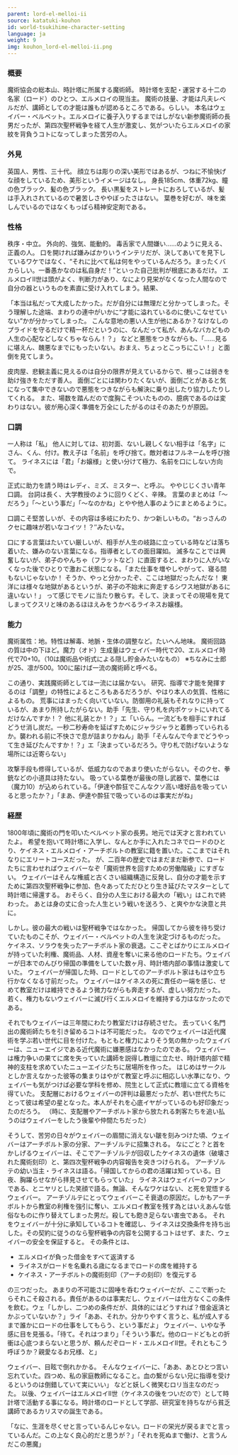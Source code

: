 ```yaml
---
parent: lord-el-melloi-ii
source: katatuki-kouhon
id: world-tsukihime-character-setting
language: ja
weight: 9
img: kouhon_lord-el-melloi-ii.png
---
```


### 概要

魔術協会の総本山、時計塔に所属する魔術師。
時計塔を支配・運営する十二の名家（ロード）のひとつ、エルメロイの現当主。
魔術の技量、才能は凡夫レベルだが、講師としての才能は誰もが認めるところである。らしい。
本名はウェイバー・ベルベット。エルメロイに養子入りするまではしがない新参魔術師の長男だったが、第四次聖杯戦争を経て人生が激変し、気がついたらエルメロイの家紋を背負うコトになってしまった苦労の人。

### 外見

英国人、男性、三十代。
顔立ちは彫りの深い美形ではあるが、つねに不愉快げな顔をしているため、美形というイメージはなし。
身長185cm、体重72kg、瞳の色ブラック、髪の色ブラック。
長い黒髪をストレートにおろしているが、髪は手入れされているので暑苦しさややぼったさはない。
葉巻を好むが、味を楽しんでいるのではなくもっぱら精神安定剤である。

### 性格

秩序・中立。
外向的、強気、能動的。
毒舌家で人間嫌い……のように見える、正義の人。
口を開ければ嫌みばかりいうインテリだが、決してあいてを見下しているワケではなく、“それに比べて私は何をやっているんだろう。まったくバカらしい。一番愚かなのは私自身だ！”といった自己批判が根底にあるだけ。
エルメロイII世は頭がよく、判断力があり、なにより見栄がなくなった人間なので自分の器というものを素直に受け入れてしまう。結果、

「本当は私だって大成したかった。だが自分には無理だと分かってしまった。そう理解した途端、まわりの連中がいかに“才能に溢れているのに使いこなせていない”かが分かってしまった。
こんな意地の悪い人生が他にあるか？なけなしのプライドを守るだけで精一杯だというのに、なんだって私が、あんなバカどもの人生の心配などしなくちゃならん！？」
などと悪態をつきながらも、「……見るに堪えん、醜悪なまでにもったいない。おまえ、ちょっとこっちにこい！」と面倒を見てしまう。

皮肉屋、悲観主義に見えるのは自分の限界が見えているからで、根っこは弱きを助け強きをただす善人。
面倒ごとには関わりたくないが、面倒ごとがあると気になって集中できないので悪態をつきながらも解決に乗り出したり協力したりしてくれる。
また、場数を踏んだので度胸こそついたものの、臆病であるのは変わりはない。彼が用心深く準備を万全にしたがるのはそのあたりが原因。

### 口調

一人称は「私」
他人に対しては、初対面、ないし親しくない相手は「名字」にさん、くん、付け。教え子は「名前」を呼び捨て。敵対者はフルネームを呼び捨て。
ライネスには「君」「お嬢様」と使い分けて極力、名前を口にしない方向で。

正式に助力を請う時はレディ、ミズ、ミスター、と呼ぶ。  ややじじくさい青年口調。
台詞は長く、大学教授のように回りくどく、辛辣。
言葉のまとめは「～だろう」「～という事だ」「～なのかね」とやや他人事のようにまとめるように。

口調こそ堅苦しいが、その内容は多岐にわたり、かつ新しいもの。“おっさんのクセに趣味が若いなコイツ！？″みたいな。

口にする言葉はたいてい厳しいが、相手が人生の岐路に立っている時などは落ち着いた、嫌みのない言葉になる。指導者としての面目躍如。
滅多なことでは興奮しないが、弟子のやんちゃ（フラットなど）に直面すると、まわりに人がいなくなった後でひとりで激おこ状態になる。「また仕事を増やしやがって、寝る間もないじゃないか！
そうか、やっと分かったぞ、ここは地獄だったんだな！
東洋には様々な地獄があるというが、弟子の不始末に奔走するシワス地獄があるに違いない！」
って感じでモノに当たり散らす。そして、決まってその現場を見てしまってクスリと味のあるほほえみをうかべるライネスお嬢様。

### 能力

魔術属性：地。特性は解毒、地脈・生体の調整など。たいへん地味。
魔術回路の質は中の下ほど。魔力（オド）生成量はウェイバー時代で20、エルメロイ時代で70+10。（10は魔術品や術式による隠し貯金みたいなもの）
※ちなみに士郎が25、凛が500。100に届けば一流の魔術師と呼べる。

この通り、実践魔術師としては一流には届かない。
研究、指導で才能を発揮するのは「調整」の特性によるところもあるだろうが、やはり本人の気質、性格によるもの。
荒事にはまったく向いていない。防御用の礼装もそれなりに持っているが、あまり所持したがらない。助手「先生、守り札を内ポケットにいれてるだけなんですか！？
他に礼装とか！？」エ「いらん。一流どもを相手にすればどうせ消し炭だ。一秒二秒寿命を延ばすためにジャラジャラと着飾っていられるか。襲われる前に不快さで息が詰まりかねん」助手「そんなんで今までどうやって生き延びたんですか！？」エ「決まっているだろう。守り札で防げないような場所には近寄らない」

攻撃手段も修得しているが、低威力なのであまり使いたがらない。そのクセ、拳銃などの小道具は持たない。
吸っている葉巻が最後の隠し武器で、葉巻には（魔力10）が込められている。「伊達や酔狂でこんなクソ高い嗜好品を吸っていると思ったか？」「まあ、伊達や酔狂で吸っているのは事実だがね」

### 経歴

1800年頃に魔術の門を叩いたベルベット家の長男。地元では天才と言われていたよ。
希望を抱いて時計塔に入学し、なんとか手に入れたコネでロードのひとり、ケイネス・エルメロイ・アーチボルトの教室に籍を置いた。ここまではそれなりにエリートコースだった。
が、二百年の歴史ではまだまだ新参で、ロードたちに言わせればウェイバーなぞ「魔術世界を回すための労働階級」にすぎない。
ウェイバーはそんな権威と古くさい組織構造に反発し、自分の才能を示すために第四次聖杯戦争に参加、色々あってただひとり生き延びたマスターとして時計塔に帰還する。
おそらく、自分の人生における最大の「戦い」はこれで終わった。
あとは身の丈に合った人生という戦いを送ろう、と爽やかな決意と共に。

しかし。彼の最大の戦いは聖杯戦争ではなかった。
帰国してから彼を待ち受けていたものこそが、ウェイバー・ベルベットの人生を決定づけるものだった。
ケイネス、ソラウを失ったアーチボルト家の衰退。ここぞとばかりにエルメロイが持っていた利権、魔術品、人材、資産を奪いに来る他のロードたち。ウェイバーが日本でのんびり帰国の準備をしていた数ヶ月、時計塔内部の事情は激変していた。
ウェイバーが帰国した時、ロードとしてのアーチボルト家はもはや立ち行かなくなる寸前だった。
ウェイバーはケイネスの死に責任の一端を感じ、せめて教室だけは維持できるよう微力ながらも奔走するが、虚しい努力だった。
若く、権力もないウェイバーに滅び行くエルメロイを維持する力はなかったのである。

それでもウェイバーは三年間にわたり教室だけは存続させた。
去っていく名門出の魔術師たちを引き留めるコトは不可能だった。
なのでウェイバーは近代魔術を学ぶ若い世代に目を付けた。もともと権力によりそう気の無かったウェイバーは、ニューエイジである近代魔術に嫌悪感はなかったのである。
ウェイバーは権力争いの果てに席を失っていた講師を説得し教壇に立たせ、時計塔内部で精神的支柱を求めていたニューエイジたちに居場所を作った。
はじめはサークルとしか言えなかった彼等の集まりはやがて教室と呼ぶに相応しい水準になり、ウェイバーも気がつけば必要な学科を修め、院生として正式に教壇に立てる資格を得ていた。
支配層におけるウェイバーの評判は最悪だったが、若い世代たちにとって彼は希望の星となった。本人がそれを心底イヤがっているのも好印象だったのだろう。
（時に、支配層やアーチボルト家から放たれる刺客たちを追い払うのはウェイバーをしたう後輩や仲間たちだった）

そうして、苦労の日々がウェイバーの眉間に消えない皺を刻みつけた頃、ウェイバーはアーチボルト家の分家、アーチゾルテに招集される。
なにごと？と首をかしげるウェイバーは、そこでアーチゾルテが回収したケイネスの遺体（破壊された魔術刻印）と、第四次聖杯戦争の内容報告を突きつけられる。
アーチゾルテの幼い当主・ライネスは語る。「帰国してからの君の活躍は知っている。日夜、胸躍らせながら拝見させてもらっていた」
ライネスはウェイバーのファンである、とニヤリとした笑顔で語る。無論、そんなワケはない、と死を覚悟するウェイバー。
アーチゾルテにとってウェイバーこそ衰退の原因だ。しかもアーチボルトから教室の利権を強引に奪い、エルメロイ教室を残す為とはいえあんな低俗なものに作り替えてしまった男だ。殺しても飽き足らない害虫である。
それをウェイバーが十分に承知しているコトを確認し、ライネスは交換条件を持ち出した。その契約に従うのなら聖杯戦争の内容を公開するコトはせず、また、ウェイバーの安全を保証すると。
その条件とは、

* エルメロイが負った借金をすべて返済する
* ライネスがロードを名乗れる歳になるまでロードの席を維持する
* ケイネス・アーチボルトの魔術刻印（アーチの刻印）を復元する

の三つだった。
あまりの不可能さに固唾を呑むウェイバーだが、ここで断ったらそれこそ殺される。責任があるのは事実だし、ウェイバーは仕方なくこの条件を飲む。ウェ「しかし、二つめの条件だが、具体的にはどうすれば？借金返済とかぶっていないか？」ライ「ああ、それか。分かりやすく言うと、私が成人するまで誰かにロードの仕事をしてもらう、という事だよ」
ウェイバー、いやな予感に目を見張る。「待て。それはつまり」「そういう事だ。他のロードどもとの折衝は心底つまらないと思うが、頼んだぞロード・エルメロイII世。それともこう呼ぼうか？親愛なるお兄様、と」

ウェイバー、目眩で倒れかかる。
そんなウェイバーに、「ああ、あとひとつ言い忘れていた。四つめ、私の家庭教師になること。血の繋がらない兄に指導を受けるというのは倒錯していて実にいい」
などと妖しく微笑むロリ当主なのだった。
以後、ウェイバーはエルメロイII世（ケイネスの後をついだので）として時計塔で活動する事になる。時計塔のロードとして学部、研究室を持ちながら貧乏講師であるカリスマの誕生である。

「なに、生涯を尽くせと言っているんじゃない。ロードの栄光が戻るまでと言っているんだ。この上なく良心的だと思うが？」「それを死ぬまで働け、と言うんだこの悪魔」
